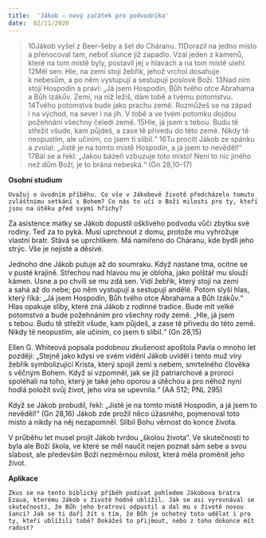 ```yaml
---
title:  'Jákob – nový začátek pro podvodníka'
date:  02/11/2020
---
```


> <p></p>
> 10Jákob vyšel z Beer-šeby a šel do Cháranu. 11Dorazil na jedno místo a přenocoval tam, neboť slunce již zapadlo. Vzal jeden z kamenů, které na tom místě byly, postavil jej v hlavách a na tom místě ulehl. 12Měl sen: Hle, na zemi stojí žebřík, jehož vrchol dosahuje k nebesům, a po něm vystupují a sestupují poslové Boží. 13Nad ním stojí Hospodin a praví: „Já jsem Hospodin, Bůh tvého otce Abrahama a Bůh Izákův. Zemi, na níž ležíš, dám tobě a tvému potomstvu. 14Tvého potomstva bude jako prachu země. Rozmůžeš se na západ i na východ, na sever i na jih. V tobě a ve tvém potomku dojdou požehnání všechny čeledi země. 15Hle, já jsem s tebou. Budu tě střežit všude, kam půjdeš, a zase tě přivedu do této země. Nikdy tě neopustím, ale učiním, co jsem ti slíbil.“ 16Tu procitl Jákob ze spánku a zvolal: „Jistě je na tomto místě Hospodin, a já jsem to nevěděl!“ 17Bál se a řekl: „Jakou bázeň vzbuzuje toto místo! Není to nic jiného než dům Boží, je to brána nebeská.“ (Gn 28,10–17)

**Osobní studium**

`Uvažuj o úvodním příběhu. Co vše v Jákobově životě předcházelo tomuto zvláštnímu setkání s Bohem? Co nás to učí o Boží milosti pro ty, kteří jsou na útěku před svými hříchy?`

Za asistence matky se Jákob dopustil ošklivého podvodu vůči zbytku své rodiny. Teď za to pyká. Musí uprchnout z domu, protože mu vyhrožuje vlastní bratr. Stává se uprchlíkem. Má namířeno do Cháranu, kde bydlí jeho strýc. Vše je nejisté a děsivé.

Jednoho dne Jákob putuje až do soumraku. Když nastane tma, ocitne se v pusté krajině. Střechou nad hlavou mu je obloha, jako polštář mu slouží kámen. Usne a po chvíli se mu zdá sen. Vidí žebřík, který stojí na zemi a sahá až do nebe; po něm vystupují a sestupují andělé. Potom slyší hlas, který říká: „Já jsem Hospodin, Bůh tvého otce Abrahama a Bůh Izákův.“ Hlas opakuje sliby, které zná Jákob z rodinné tradice. Bude mít velké potomstvo a bude požehnáním pro všechny rody země. „Hle, já jsem s tebou. Budu tě střežit všude, kam půjdeš, a zase tě přivedu do této země. Nikdy tě neopustím, ale učiním, co jsem ti slíbil.“ (Gn 28,15)

Ellen G. Whiteová popsala podobnou zkušenost apoštola Pavla o mnoho let později: „Stejně jako kdysi ve svém vidění Jákob uviděl i tento muž víry žebřík symbolizující Krista, který spojil zemi s nebem, smrtelného člověka s věčným Bohem. Když si vzpomněl, jak se již patriarchové a proroci spoléhali na toho, který je také jeho oporou a útěchou a pro něhož nyní hodlá položit svůj život, jeho víra se upevnila.“ (AA 512; PNL 295)

Když se Jákob probudil, řekl: „Jistě je na tomto místě Hospodin, a já jsem to nevěděl!“ (Gn 28,16) Jákob zde prožil něco úžasného, pojmenoval toto místo a nikdy na něj nezapomněl. Slíbil Bohu věrnost do konce života.

V průběhu let musel projít Jákob tvrdou „školou života“. Ve skutečnosti to byla ale Boží škola, ve které se měl naučit nejen poznat sám sebe a svou slabost, ale především Boží nezměrnou milost, která měla proměnit jeho život.

**Aplikace**

`Zkus se na tento biblický příběh podívat pohledem Jákobova bratra Ezaua, kterému Jákob v životě hodně ublížil. Jak se asi vyrovnával se skutečností, že Bůh jeho bratrovi odpustil a dal mu v životě novou šanci? Jak se ti daří žít s tím, že Bůh je ochotný toto udělat i pro ty, kteří ublížili tobě? Dokážeš to přijmout, nebo z toho dokonce mít radost?`